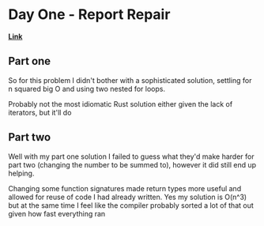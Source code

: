 # Day One - Report Repair

[**Link**](https://adventofcode.com/2020/day/1)

## Part one

So for this problem I didn't bother with a sophisticated solution, settling for n squared big O and using two nested for loops.

Probably not the most idiomatic Rust solution either given the lack of iterators, but it'll do

## Part two

Well with my part one solution I failed to guess what they'd make harder for part two (changing the number to be summed to), however it did still end up helping.

Changing some function signatures made return types more useful and allowed for reuse of code I had already written.
Yes my solution is O(n^3) but at the same time I feel like the compiler probably sorted a lot of that out given how fast everything ran
